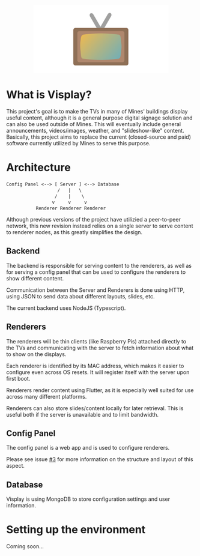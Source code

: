 <div align="center"><img src="assets/icons/visplay_icon.png" alt="Visplay" height="180"/></div>

# What is Visplay?

This project's goal is to make the TVs in many of Mines' buildings display useful content, although it is a general purpose digital signage solution and can also be used outside of Mines. This will eventually include general announcements, videos/images, weather, and "slideshow-like" content. Basically, this project aims to replace the current (closed-source and paid) software currently utilized by Mines to serve this purpose.

# Architecture

```
Config Panel <--> [ Server ] <--> Database
                   /   |   \
                  /    |    \
                 v     v     v
           Renderer Renderer Renderer
```

Although previous versions of the project have utilizied a peer-to-peer network, this new revision instead relies on a single server to serve content to renderer nodes, as this greatly simplifies the design. 

## Backend

The backend is responsible for serving content to the renderers, as well as for serving a config panel that can be used to configure the renderers to show different content.

Communication between the Server and Renderers is done using HTTP, using JSON to send data about different layouts, slides, etc.

The current backend uses NodeJS (Typescript).

## Renderers
The renderers will be thin clients (like Raspberry Pis) attached directly to the TVs and communicating with the server to fetch information about what to show on the displays.

Each renderer is identified by its MAC address, which makes it easier to configure even across OS resets. It will register itself with the server upon first boot.

Renderers render content using Flutter, as it is especially well suited for use across many different platforms.

Renderers can also store slides/content locally for later retrieval. This is useful both if the server is unavailable and to limit bandwidth.

## Config Panel
The config panel is a web app and is used to configure renderers. 

Please see issue [#3](https://github.com/ColoradoSchoolOfMines/visplay-v2/issues/3) for more information on the structure and layout of this aspect.

## Database
Visplay is using MongoDB to store configuration settings and user information.

# Setting up the environment
Coming soon...
